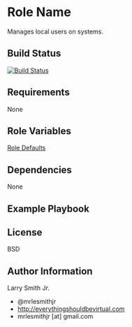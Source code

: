Role Name
=========

Manages local users on systems.

Build Status
------------

[![Build Status](https://travis-ci.org/mrlesmithjr/ansible-users.svg?branch=master)](https://travis-ci.org/mrlesmithjr/ansible-users)

Requirements
------------

None

Role Variables
--------------

[Role Defaults](./defaults/main.yml)

Dependencies
------------

None

Example Playbook
----------------

License
-------

BSD

Author Information
------------------

Larry Smith Jr.
- @mrlesmithjr
- http://everythingshouldbevirtual.com
- mrlesmithjr [at] gmail.com
